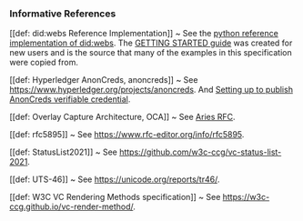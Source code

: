 ### Informative References

[[def: did:webs Reference Implementation]]
~ See the [python reference implementation of did:webs](https://github.com/GLEIF-IT/did-webs-resolver).   The [GETTING STARTED guide](https://github.com/GLEIF-IT/did-webs-resolver/blob/main/GETTING_STARTED.md) was created for new users and is the source that many of the examples in this specification were copied from.

[[def: Hyperledger AnonCreds, anoncreds]]
~ See https://www.hyperledger.org/projects/anoncreds. And [Setting up to publish AnonCreds verifiable credential](https://hyperledger.github.io/anoncreds-spec/#anoncreds-setup-data-flow).

[[def: Overlay Capture Architecture, OCA]]
~ See [Aries RFC](https://github.com/hyperledger/aries-rfcs/blob/main/features/0755-oca-for-aries/README.md).

[[def: rfc5895]]
~ See https://www.rfc-editor.org/info/rfc5895.

[[def: StatusList2021]]
~ See https://github.com/w3c-ccg/vc-status-list-2021.

[[def: UTS-46]]
~ See https://unicode.org/reports/tr46/.

[[def: W3C VC Rendering Methods specification]]
~ See https://w3c-ccg.github.io/vc-render-method/.